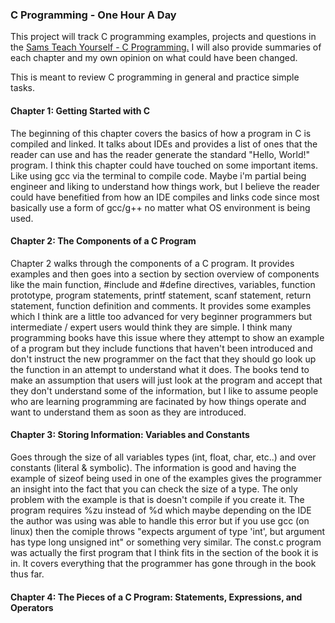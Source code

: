 ### C Programming - One Hour A Day
This project will track C programming examples, projects and questions in the
[Sams Teach Yourself - C Programming.](https://www.informit.com/store/c-programming-in-one-hour-a-day-sams-teach-yourself-9780789751997)
I will also provide summaries of each chapter and my own opinion on what could have been changed. 

This is meant to review C programming in general and practice simple tasks. 

#### Chapter 1: Getting Started with C
The beginning of this chapter covers the basics of how a program in C is compiled 
and linked. It talks about IDEs and provides a list of ones that the reader can use and 
has the reader generate the standard "Hello, World!" program. I think this chapter could have touched on some important items. Like using gcc via the terminal to compile code. 
Maybe i'm partial being engineer and liking to understand how things work, but I believe the reader could have benefitied from how an IDE compiles and links code since most basically 
use a form of gcc/g++ no matter what OS environment is being used. 

#### Chapter 2: The Components of a C Program
Chapter 2 walks through the components of a C program. It provides examples and then goes into a section by section overview of components like the main function, #include and 
#define directives, variables, function prototype, program statements, printf statement, scanf statement, return statement, function definition and comments. It provides some 
examples which I think are a little too advanced for very beginner programmers but intermediate / expert users would think they are simple. I think many programming books have this 
issue where they attempt to show an example of a program but they include functions that haven't been introduced and don't instruct the new programmer on the fact that they should
go look up the function in an attempt to understand what it does. The books tend to make an assumption that users will just look at the program and accept that they don't understand 
some of the information, but I like to assume people who are learning programming are facinated by how things operate and want to understand them as soon as they are introduced. 

#### Chapter 3: Storing Information: Variables and Constants
Goes through the size of all variables types (int, float, char, etc..) and 
over constants (literal & symbolic). The information is good and having the example of 
sizeof being used in one of the examples gives the programmer an insight into the 
fact that you can check the size of a type. The only problem with the example is 
that is doesn't compile if you create it. The program requires %zu instead of %d which
maybe depending on the IDE the author was using was able to handle this error but if
you use gcc (on linux) then the comiple throws "expects argument of type 'int', but 
argument has type long unsigned int" or something very similar. 
The const.c program was actually the first program that I think fits in the section
of the book it is in. It covers everything that the programmer has gone through in the
book thus far.

#### Chapter 4: The Pieces of a C Program: Statements, Expressions, and Operators

 

